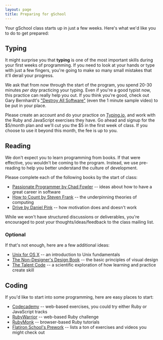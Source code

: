 ```yaml
---
layout: page
title: Preparing for gSchool
---
```


Your gSchool class starts up in just a few weeks. Here's what we'd like you to do to get prepared:

## Typing

It might surprise you that **typing** is one of the most important skills during your first weeks of programming. If you need to look at your hands or type with just a few fingers, you're going to make so many small mistakes that it'll derail your progress.

We ask that from now through the start of the program, you spend 20-30 minutes *per day* practicing your typing. Even if you're a good typist now, this practice can really help you out. If you think you're good, check out Gary Bernhardt's ["Destroy All Software"](https://www.destroyallsoftware.com/screencasts) (even the 1 minute sample video) to be put in your place.

Please create an account and do your practice on [Typing.io](http://typing.io), and work with the Ruby and JavaScript exercises they have. Go ahead and signup for the $5/month plan and we'll cut you the $5 in the first week of class. If you choose to use it beyond this month, the fee is up to you.

## Reading

We don't expect you to learn programming from books. If that were effective, you wouldn't be coming to the program. Instead, we use pre-reading to help you better understand the culture of development.

Please complete each of the following books by the start of class:

* [Passionate Programmer by Chad Fowler](http://www.amazon.com/gp/product/1934356344/ref=as_li_ss_tl?ie=UTF8&camp=1789&creative=390957&creativeASIN=1934356344&linkCode=as2&tag=jumplab-20) -- ideas about how to have a great career in software
* [How to Count by Steven Frank](http://www.amazon.com/gp/product/B005DPIKPE/ref=as_li_ss_tl?ie=UTF8&camp=1789&creative=390957&creativeASIN=B005DPIKPE&linkCode=as2&tag=jumplab-20) -- the underpinning theories of computing
* [Drive by Daniel Pink](http://www.amazon.com/gp/product/1594484805/ref=as_li_ss_tl?ie=UTF8&camp=1789&creative=390957&creativeASIN=1594484805&linkCode=as2&tag=jumplab-20) -- how motivation does and doesn't work

While we won't have structured discussions or deliverables, you're encouraged to post your thoughts/ideas/feedback to the class mailing list.

### Optional

If that's not enough, here are a few additional ideas:

* [Unix for OS X](http://www.amazon.com/gp/product/1449332315/ref=as_li_ss_tl?ie=UTF8&camp=1789&creative=390957&creativeASIN=1449332315&linkCode=as2&tag=jumplab-20) -- an introduction to Unix fundamentals
* [The Non-Designer's Design Book](http://www.amazon.com/gp/product/0321534042/ref=as_li_ss_tl?ie=UTF8&camp=1789&creative=390957&creativeASIN=0321534042&linkCode=as2&tag=jumplab-20) -- the basic principles of visual design
* [The Talent Code](http://www.amazon.com/gp/product/055380684X/ref=as_li_ss_tl?ie=UTF8&camp=1789&creative=390957&creativeASIN=055380684X&linkCode=as2&tag=jumplab-20) -- a scientific exploration of how learning and practice create skill

## Coding

If you'd like to start into some programming, here are easy places to start:

* [Codecademy](http://www.codecademy.com/) -- web-based exercises, you could try either Ruby or JavaScript tracks
* [RubyWarrior](https://www.bloc.io/ruby-warrior/#/) -- web-based Ruby challenge
* [RubyMonk](http://rubymonk.com/) -- browser-based Ruby tutorials
* [Flatiron School's Prework](http://prework.flatironschool.com/) -- lists a ton of exercises and videos you might check out
